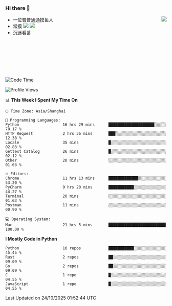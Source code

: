 ### Hi there 👋


<a href="https://github.com/yanlc39">
  <img align="right" src="https://github-readme-stats.vercel.app/api?username=yanlc39&show_icons=true&hide_border=true&icon_color=586069&title_color=a0a9af">
</a>

- 一位普普通通摸鱼人
- 常摸 ![](https://img.shields.io/badge/-Python-3e74a2?style=flat-square&logo=Python&logoColor=fff) ![](https://img.shields.io/badge/-C%2B%2B-brightgreen?style=flat-square)
- 沉迷看番



<br><br><br><br><br><br>


<!--START_SECTION:waka-->
![Code Time](http://img.shields.io/badge/Code%20Time-1%2C825%20hrs%201%20min-blue)

![Profile Views](http://img.shields.io/badge/Profile%20Views-0-blue)

📊 **This Week I Spent My Time On** 

```text
🕑︎ Time Zone: Asia/Shanghai

💬 Programming Languages: 
Python                   16 hrs 29 mins      ████████████████████░░░░░   78.17 % 
HTTP Request             2 hrs 36 mins       ███░░░░░░░░░░░░░░░░░░░░░░   12.38 % 
Locale                   35 mins             █░░░░░░░░░░░░░░░░░░░░░░░░   02.83 % 
Gettext Catalog          26 mins             █░░░░░░░░░░░░░░░░░░░░░░░░   02.12 % 
Other                    20 mins             ░░░░░░░░░░░░░░░░░░░░░░░░░   01.63 % 

🔥 Editors: 
Chrome                   11 hrs 13 mins      █████████████░░░░░░░░░░░░   53.20 % 
PyCharm                  9 hrs 20 mins       ███████████░░░░░░░░░░░░░░   44.27 % 
Terminal                 20 mins             ░░░░░░░░░░░░░░░░░░░░░░░░░   01.63 % 
Postman                  11 mins             ░░░░░░░░░░░░░░░░░░░░░░░░░   00.90 % 

💻 Operating System: 
Mac                      21 hrs 5 mins       █████████████████████████   100.00 % 
```

**I Mostly Code in Python** 

```text
Python                   10 repos            ███████████░░░░░░░░░░░░░░   45.45 % 
Rust                     2 repos             ██░░░░░░░░░░░░░░░░░░░░░░░   09.09 % 
Go                       2 repos             ██░░░░░░░░░░░░░░░░░░░░░░░   09.09 % 
C                        1 repo              █░░░░░░░░░░░░░░░░░░░░░░░░   04.55 % 
JavaScript               1 repo              █░░░░░░░░░░░░░░░░░░░░░░░░   04.55 % 
```




 Last Updated on 24/10/2025 01:52:44 UTC
<!--END_SECTION:waka-->
